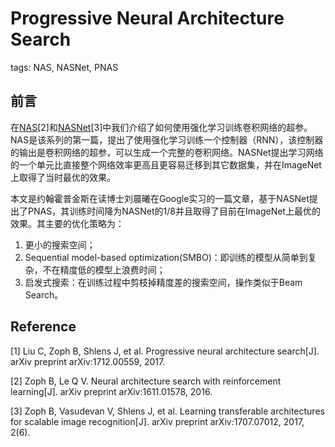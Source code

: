 # Progressive Neural Architecture Search

tags: NAS, NASNet, PNAS

## 前言

在[NAS]()[2]和[NASNet]()[3]中我们介绍了如何使用强化学习训练卷积网络的超参。NAS是该系列的第一篇，提出了使用强化学习训练一个控制器（RNN），该控制器的输出是卷积网络的超参，可以生成一个完整的卷积网络。NASNet提出学习网络的一个单元比直接整个网络效率更高且更容易迁移到其它数据集，并在ImageNet上取得了当时最优的效果。

本文是约翰霍普金斯在读博士刘晨曦在Google实习的一篇文章，基于NASNet提出了PNAS，其训练时间降为NASNet的1/8并且取得了目前在ImageNet上最优的效果。其主要的优化策略为：

1. 更小的搜索空间；
2. Sequential model-based optimization(SMBO)：即训练的模型从简单到复杂，不在精度低的模型上浪费时间；
3. 启发式搜索：在训练过程中剪枝掉精度差的搜索空间，操作类似于Beam Search。

## Reference

[1] Liu C, Zoph B, Shlens J, et al. Progressive neural architecture search[J]. arXiv preprint arXiv:1712.00559, 2017.

[2] Zoph B, Le Q V. Neural architecture search with reinforcement learning[J]. arXiv preprint arXiv:1611.01578, 2016.

[3] Zoph B, Vasudevan V, Shlens J, et al. Learning transferable architectures for scalable image recognition[J]. arXiv preprint arXiv:1707.07012, 2017, 2(6).